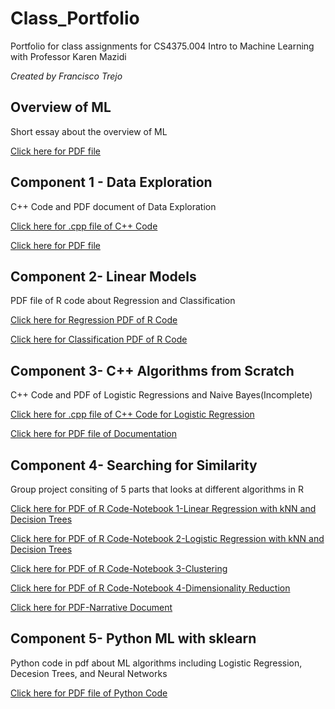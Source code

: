 # Class_Portfolio
Portfolio for class assignments for CS4375.004 Intro to Machine Learning with Professor Karen Mazidi

*Created by Francisco Trejo*

## Overview of ML
Short essay about the overview of ML

[Click here for PDF file](ftrejo_CS4375.004_overview_of_ml.pdf)

## Component 1 - Data Exploration 
C++ Code and PDF document of Data Exploration

[Click here for .cpp file of C++ Code](ftrejo_comp1_dataexploration.cpp)

[Click here for PDF file](ftrejo_CS4375.004_PortfolioComponent1_Data_Exploration.pdf)

## Component 2- Linear Models
PDF file of R code about Regression and Classification

[Click here for Regression PDF of R Code](Regression.pdf)

[Click here for Classification PDF of R Code](Classification.pdf)

## Component 3- C++ Algorithms from Scratch
C++ Code and PDF of Logistic Regressions and Naive Bayes(Incomplete)

[Click here for .cpp file of C++ Code for Logistic Regression](LogisticRegression.cpp)

[Click here for PDF file of Documentation](ftrejo_CS4375.004_PortfolioComponent3_MLScratch.pdf)

## Component 4- Searching for Similarity
Group project consiting of 5 parts that looks at different algorithms in R

[Click here for PDF of R Code-Notebook 1-Linear Regression with kNN and Decision Trees ](Notebook-1.pdf)

[Click here for PDF of R Code-Notebook 2-Logistic Regression with kNN and Decision Trees ](notebook-2-classification.pdf)

[Click here for PDF of R Code-Notebook 3-Clustering ](SimilarityAndEnsembleClustering.pdf)

[Click here for PDF of R Code-Notebook 4-Dimensionality Reduction ](Notebook-4-Dimensionality-Reduction.pdf)

[Click here for PDF-Narrative Document ](SearchingforSimilarity.pdf)

## Component 5- Python ML with sklearn
Python code in pdf about ML algorithms including Logistic Regression, Decesion Trees, and Neural Networks

[Click here for PDF file of Python Code](sklearnml.pdf)















